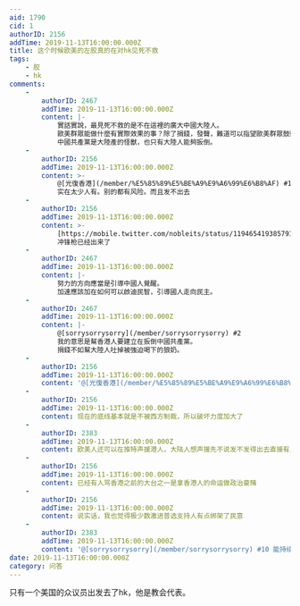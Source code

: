 ```yaml
---
aid: 1790
cid: 1
authorID: 2156
addTime: 2019-11-13T16:00:00.000Z
title: 这个时候欧美的左胶真的在对hk见死不救
tags:
    - 胶
    - hk
comments:
    -
        authorID: 2467
        addTime: 2019-11-13T16:00:00.000Z
        content: |-
            實話實說，最見死不救的是不在這裡的廣大中國大陸人。  
            歐美群眾能做什麼有實際效果的事？除了捐錢，發聲，難道可以指望歐美群眾鼓動國家派軍艦戰鬥機？  
            中國共產黨是大陸產的怪獸，也只有大陸人能夠扳倒。
    -
        authorID: 2156
        addTime: 2019-11-13T16:00:00.000Z
        content: >-
            @[光復香港](/member/%E5%85%89%E5%BE%A9%E9%A6%99%E6%B8%AF) #1 捐钱只有PayPal
            实在太少人有。别的都有风险。而且发不出去
    -
        authorID: 2156
        addTime: 2019-11-13T16:00:00.000Z
        content: >-
            [https://mobile.twitter.com/nobleits/status/1194654193857916928](https://mobile.twitter.com/nobleits/status/1194654193857916928)
            冲锋枪已经出来了
    -
        authorID: 2467
        addTime: 2019-11-13T16:00:00.000Z
        content: |-
            努力的方向應當是引導中國人覺醒。  
            加速應該加在如何可以啟迪民智，引導國人走向民主。
    -
        authorID: 2467
        addTime: 2019-11-13T16:00:00.000Z
        content: |-
            @[sorrysorrysorry](/member/sorrysorrysorry) #2  
            我的意思是幫香港人要建立在扳倒中國共產黨。  
            捐錢不如幫大陸人吐掉被強迫喝下的狼奶。
    -
        authorID: 2156
        addTime: 2019-11-13T16:00:00.000Z
        content: '@[光復香港](/member/%E5%85%89%E5%BE%A9%E9%A6%99%E6%B8%AF) #5 那个难度堪比自杀'
    -
        authorID: 2156
        addTime: 2019-11-13T16:00:00.000Z
        content: 现在的底线基本就是不被西方制裁，所以破坏力度加大了
    -
        authorID: 2383
        addTime: 2019-11-13T16:00:00.000Z
        content: 欧美人还可以在推特声援港人，大陆人想声援先不说发不发得出去直接有人身危险，怎么帮？大陆这个原子化的社会连口嗨都有风险，更别说身体力行了。
    -
        authorID: 2156
        addTime: 2019-11-13T16:00:00.000Z
        content: 已经有人骂香港之前的大台之一是拿香港人的命运做政治豪赌
    -
        authorID: 2156
        addTime: 2019-11-13T16:00:00.000Z
        content: 说实话，我也觉得极少数激进普选支持人有点绑架了民意
    -
        authorID: 2383
        addTime: 2019-11-13T16:00:00.000Z
        content: '@[sorrysorrysorry](/member/sorrysorrysorry) #10 能持续半年的抗争不是简单绑架民意可以解释'
date: 2019-11-13T16:00:00.000Z
category: 问答
---
```


只有一个美国的众议员出发去了hk，他是教会代表。
